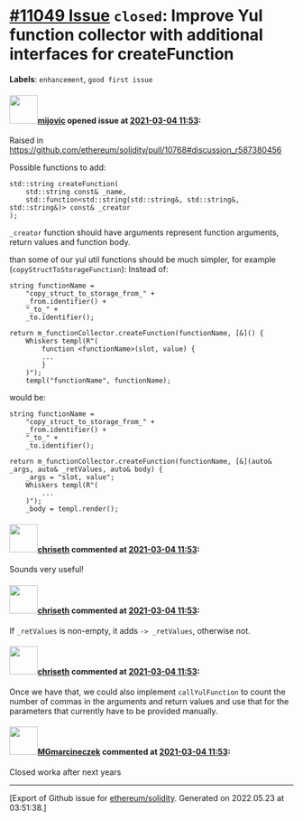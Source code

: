 # [\#11049 Issue](https://github.com/ethereum/solidity/issues/11049) `closed`: Improve Yul function collector with additional interfaces for createFunction
**Labels**: `enhancement`, `good first issue`


#### <img src="https://avatars.githubusercontent.com/u/23421619?u=50068b46fd9aafcb2b59c0d93b9eb49692ba9c66&v=4" width="50">[mijovic](https://github.com/mijovic) opened issue at [2021-03-04 11:53](https://github.com/ethereum/solidity/issues/11049):

Raised in https://github.com/ethereum/solidity/pull/10768#discussion_r587380456

Possible functions to add:
```
std::string createFunction(
	std::string const& _name, 
	std::function<std::string(std::string&, std::string&, std::string&)> const& _creator
);
```
`_creator` function should have arguments represent function arguments, return values and function body.

than some of our yul util functions should be much simpler, for example (`copyStructToStorageFunction`):
Instead of:
```
string functionName =
	"copy_struct_to_storage_from_" +
	_from.identifier() +
	"_to_" +
	_to.identifier();

return m_functionCollector.createFunction(functionName, [&]() {
	Whiskers templ(R"(
		function <functionName>(slot, value) {
		...
		}
	)");
	templ("functionName", functionName);
```
would be:
```
string functionName =
	"copy_struct_to_storage_from_" +
	_from.identifier() +
	"_to_" +
	_to.identifier();

return m_functionCollector.createFunction(functionName, [&](auto& _args, auto& _retValues, auto& body) {
	_args = "slot, value";
	Whiskers templ(R"(
		...
	)");
	_body = templ.render();
```


#### <img src="https://avatars.githubusercontent.com/u/9073706?v=4" width="50">[chriseth](https://github.com/chriseth) commented at [2021-03-04 11:53](https://github.com/ethereum/solidity/issues/11049#issuecomment-790594459):

Sounds very useful!

#### <img src="https://avatars.githubusercontent.com/u/9073706?v=4" width="50">[chriseth](https://github.com/chriseth) commented at [2021-03-04 11:53](https://github.com/ethereum/solidity/issues/11049#issuecomment-790594682):

If `_retValues` is non-empty, it adds `-> _retValues`, otherwise not.

#### <img src="https://avatars.githubusercontent.com/u/9073706?v=4" width="50">[chriseth](https://github.com/chriseth) commented at [2021-03-04 11:53](https://github.com/ethereum/solidity/issues/11049#issuecomment-790594994):

Once we have that, we could also implement `callYulFunction` to count the number of commas in the arguments and return values and use that for the parameters that currently have to be provided manually.

#### <img src="https://avatars.githubusercontent.com/u/73932298?v=4" width="50">[MGmarcineczek](https://github.com/MGmarcineczek) commented at [2021-03-04 11:53](https://github.com/ethereum/solidity/issues/11049#issuecomment-877512041):

Closed worka after next years


-------------------------------------------------------------------------------



[Export of Github issue for [ethereum/solidity](https://github.com/ethereum/solidity). Generated on 2022.05.23 at 03:51:38.]

